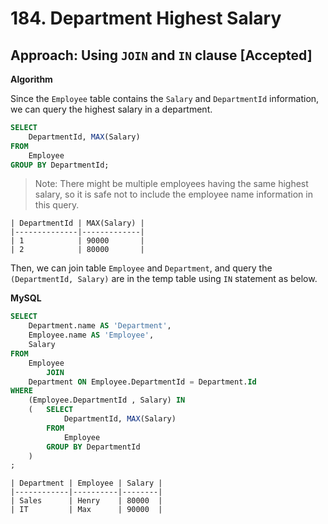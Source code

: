 # 184. Department Highest Salary

## Approach: Using `JOIN` and `IN` clause [Accepted]

**Algorithm**

Since the `Employee` table contains the `Salary` and `DepartmentId` information, we can query the highest salary in a department.

```sql
SELECT
    DepartmentId, MAX(Salary)
FROM
    Employee
GROUP BY DepartmentId;
```

> Note: There might be multiple employees having the same highest salary, so it is safe not to include the employee name information in this query.

```
| DepartmentId | MAX(Salary) |
|--------------|-------------|
| 1            | 90000       |
| 2            | 80000       |
```

Then, we can join table `Employee` and `Department`, and query the `(DepartmentId, Salary)` are in the temp table using `IN` statement as below.

**MySQL**

```sql
SELECT
    Department.name AS 'Department',
    Employee.name AS 'Employee',
    Salary
FROM
    Employee
        JOIN
    Department ON Employee.DepartmentId = Department.Id
WHERE
    (Employee.DepartmentId , Salary) IN
    (   SELECT
            DepartmentId, MAX(Salary)
        FROM
            Employee
        GROUP BY DepartmentId
    )
;
```

```
| Department | Employee | Salary |
|------------|----------|--------|
| Sales      | Henry    | 80000  |
| IT         | Max      | 90000  |
```